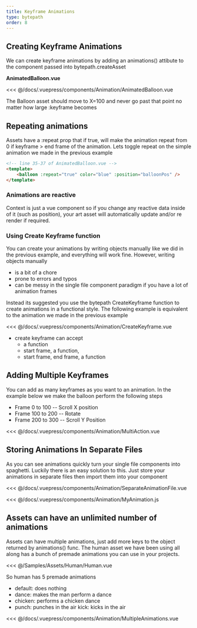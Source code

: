 ```yaml
---
title: Keyframe Animations
type: bytepath
order: 8
---
```

## Creating Keyframe Animations

We can create keyframe animations by adding an animations() attibute to the component passed into bytepath.createAsset

**AnimatedBalloon.vue**

<<< @/docs/.vuepress/components/Animation/AnimatedBalloon.vue

The Balloon asset should move to X=100 and never go past that point no matter how large :keyframe becomes

<ClientOnly>
<Demo :end="1000" v-slot="{ keyframe }">
<Animation-AnimatedBalloon :keyframe="keyframe" />
</Demo>    
</ClientOnly>

## Repeating animations

Assets have a :repeat prop that if true, will make the animation repeat from 0 if keyframe > end frame of the animation. 
Lets toggle repeat on the simple animation we made in the previous example 

```html
<!-- line 35-37 of AnimatedBalloon.vue -->
<template>
    <balloon :repeat="true" color="blue" :position="balloonPos" />
</template>
```

<ClientOnly>
<Demo :end="1000" v-slot="{ keyframe }">
<Animation-AnimatedBalloon color="blue" :repeat="true" :keyframe="keyframe" />
</Demo> 
</ClientOnly>

### Animations are reactive
Context is just a vue component so if you change any reactive data inside of it (such as position), your art asset will
automatically update and/or re render if required.

### Using Create Keyframe function
You can create your animations by writing objects manually like we did in the previous example, and everything will work fine.
However, writing objects manually 
 - is a bit of a chore 
 - prone to errors and typos 
 - can be messy in the single file component paradigm if you have a lot of animation frames
 
 Instead its suggested you use the bytepath CreateKeyframe function to create animations in a functional style. The following 
 example is equivalent to the animation we made in the previous example

<<< @/docs/.vuepress/components/Animation/CreateKeyframe.vue

<ClientOnly>
<Demo :end="1000" v-slot="{ keyframe }">
<Animation-CreateKeyframe :keyframe="keyframe" />
</Demo>    
</ClientOnly>

- create keyframe can accept 
    - a function
    - start frame, a function,
    - start frame, end frame, a function


## Adding Multiple Keyframes
You can add as many keyframes as you want to an animation. In the example below we make the balloon perform the following steps
 - Frame 0 to 100 -- Scroll X position
  - Frame 100 to 200 -- Rotate
 - Frame 200 to 300 -- Scroll Y Position

<<< @/docs/.vuepress/components/Animation/MultiAction.vue

<ClientOnly>
<Demo :end="1000" v-slot="{ keyframe }">
<Animation-MultiAction :keyframe="keyframe" />
</Demo>    
</ClientOnly>


## Storing Animations In Separate Files

As you can see animations quickly turn your single file components into spaghetti. Luckily there is an easy solution to this. Just store your animations in separate files then import them into your component

<<< @/docs/.vuepress/components/Animation/SeparateAnimationFile.vue

<<< @/docs/.vuepress/components/Animation/MyAnimation.js

<ClientOnly>
<Demo :end="1000" v-slot="{ keyframe }">
<Animation-SeparateAnimationFile :keyframe="keyframe" />
</Demo>
</ClientOnly>

## Assets can have an unlimited number of animations 

Assets can have multiple animations, just add more keys to the object returned by animations() func.
The human asset we have been using all along has a bunch of premade animations you can use in your
projects. 

<<< @/Samples/Assets/Human/Human.vue

So human has 5 premade animations 
- default: does nothing
- dance: makes the man perform a dance
- chicken: performs a chicken dance
- punch: punches in the air
kick: kicks in the air


<<< @/docs/.vuepress/components/Animation/MultipleAnimations.vue

<ClientOnly>
<Demo :end="3000" v-slot="{ keyframe }">
<Animation-MultipleAnimations :keyframe="keyframe" />
</Demo>    
</ClientOnly>
